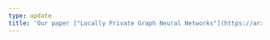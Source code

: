 ```yaml
---
type: update
title: 'Our paper ["Locally Private Graph Neural Networks"](https://arxiv.org/abs/2006.05535) with Daniel Gatica-Perez has been accepted to ACM Conference on Computer and Communications Security ([CCS 2021](https://www.sigsac.org/ccs/CCS2021/)), Seoul, South Korea (Acceptance Rate: 17%).'
---
```

